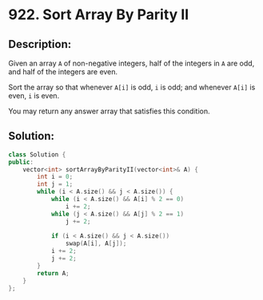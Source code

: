 # 922. Sort Array By Parity II

## Description:

Given an array `A` of non-negative integers, half of the integers in `A` are odd, and half of the integers are even.

Sort the array so that whenever `A[i]` is odd, `i` is odd; and whenever `A[i]` is even, `i` is even.

You may return any answer array that satisfies this condition.

## Solution:

```c++
class Solution {
public:
    vector<int> sortArrayByParityII(vector<int>& A) {
        int i = 0;
        int j = 1;
        while (i < A.size() && j < A.size()) {
            while (i < A.size() && A[i] % 2 == 0)
                i += 2;
            while (j < A.size() && A[j] % 2 == 1)
                j += 2;
            
            if (i < A.size() && j < A.size())
                swap(A[i], A[j]);
            i += 2;
            j += 2;
        }
        return A;
    }
};
```

<!-- remark：

-  -->
